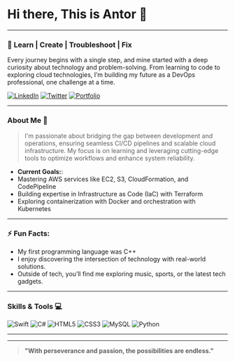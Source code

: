 # Hi there, This is Antor 👋

---

### 🌟 **Learn | Create | Troubleshoot | Fix**  
Every journey begins with a single step, and mine started with a deep curiosity about technology and problem-solving. From learning to code to exploring cloud technologies, I’m building my future as a DevOps professional, one challenge at a time. 

[![LinkedIn](https://img.shields.io/badge/LinkedIn-Connect-blue)](https://linkedin.com/in/amitsstory)
[![Twitter](https://img.shields.io/badge/Twitter-Follow-blue)](https://twitter.com/amitsstory)
[![Portfolio](https://img.shields.io/badge/Portfolio-Visit-blue)](https://abiswas.me)

---

### About Me 📝

> I'm passionate about bridging the gap between development and operations, ensuring seamless CI/CD pipelines and scalable cloud infrastructure. My focus is on learning and leveraging cutting-edge tools to optimize workflows and enhance system reliability.

- **Current Goals:**:
 - Mastering AWS services like EC2, S3, CloudFormation, and CodePipeline
 - Building expertise in Infrastructure as Code (IaC) with Terraform
 - Exploring containerization with Docker and orchestration with Kubernetes
 

---

### ⚡ Fun Facts:
- My first programming language was C++
- I enjoy discovering the intersection of technology with real-world solutions.
- Outside of tech, you’ll find me exploring music, sports, or the latest tech gadgets. 

---

### Skills & Tools 💻
<p>
  <img src="https://img.shields.io/badge/Swift-FA7343?logo=swift&logoColor=white" alt="Swift">
  <img src="https://img.shields.io/badge/C%23-239120?logo=csharp&logoColor=white" alt="C#">
  <img src="https://img.shields.io/badge/HTML5-E34F26?logo=html5&logoColor=white" alt="HTML5">
  <img src="https://img.shields.io/badge/CSS3-1572B6?logo=css3&logoColor=white" alt="CSS3">
  <img src="https://img.shields.io/badge/MySQL-4479A1?logo=mysql&logoColor=white" alt="MySQL">
  <img src="https://img.shields.io/badge/Python-3776AB?logo=python&logoColor=white" alt="Python">
</p>

---

---

> **"With perseverance and passion, the possibilities are endless."**

